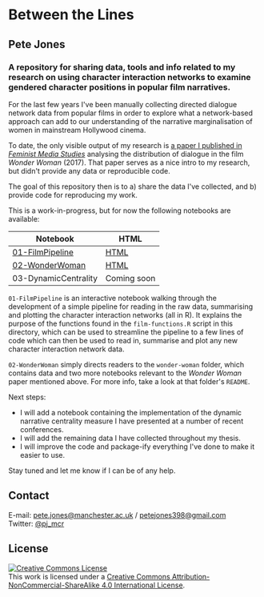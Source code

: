 # Between the Lines
## Pete Jones
### A repository for sharing data, tools and info related to my research on using character interaction networks to examine gendered character positions in popular film narratives.

For the last few years I've been manually collecting directed dialogue network data from popular films in order to explore what a network-based approach can add to our understanding of the narrative marginalisation of women in mainstream Hollywood cinema. 

To date, the only visible output of my research is [a paper I published in *Feminist Media Studies*](https://doi.org/10.1080/14680777.2018.1510846) analysing the distribution of dialogue in the film *Wonder Woman* (2017). That paper serves as a nice intro to my research, but didn't provide any data or reproducible code.

The goal of this repository then is to a) share the data I've collected, and b) provide code for reproducing my work.

This is a work-in-progress, but for now the following notebooks are available:

| Notebook  | HTML  |
| -----	| ----- |
| [01-FilmPipeline](01-FilmPipeline.Rmd) | [HTML](https://pj398.github.io/between-the-lines/notebooks/01-FilmPipeline.html) |
| [02-WonderWoman](02-WonderWoman.Rmd) | [HTML](https://pj398.github.io/between-the-lines/notebooks/02-WonderWoman.html) |
| 03-DynamicCentrality |  Coming soon |

`01-FilmPipeline` is an interactive notebook walking through the development of a simple pipeline for reading in the raw data, summarising and plotting the character interaction networks (all in R). It explains the purpose of the functions found in the `film-functions.R` script in this directory, which can be used to streamline the pipeline to a few lines of code which can then be used to read in, summarise and plot any new character interaction network data.

`02-WonderWoman` simply directs readers to the `wonder-woman` folder, which contains data and two more notebooks relevant to the *Wonder Woman* paper mentioned above. For more info, take a look at that folder's `README`.

Next steps:
- I will add a notebook containing the implementation of the dynamic narrative centrality measure I have presented at a number of recent conferences.
- I will add the remaining data I have collected throughout my thesis.
- I will improve the code and package-ify everything I've done to make it easier to use.

Stay tuned and let me know if I can be of any help.

## Contact

E-mail: pete.jones@manchester.ac.uk / petejones398@gmail.com  
Twitter: [@pj_mcr](https://twitter.com/pj_mcr)

## License

<a rel="license" href="http://creativecommons.org/licenses/by-nc-sa/4.0/"><img alt="Creative Commons License" style="border-width:0" src="https://i.creativecommons.org/l/by-nc-sa/4.0/88x31.png" /></a><br />This work is licensed under a <a rel="license" href="http://creativecommons.org/licenses/by-nc-sa/4.0/">Creative Commons Attribution-NonCommercial-ShareAlike 4.0 International License</a>.
